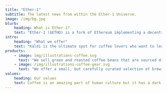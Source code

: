 ```yaml
---
title: "Ether-1"
subtitle: The latest news from within the Ether-1 Universe.
image: /img/bg.jpg
blurb:
    heading: What is Ether-1?
    text: "Ether-1 ($ETHO) is a fork of Ethereum implementing a decentralized hosting platform (ethoFS) using a community-owned node network combining blockchain indexing technology and the IPFS protocol to deliver decentralized content on-demand. EthoFS is a decentralized website hosting platform which utilizes the node network for storage and bandwidth, DDoS protection, censorship-resistance, and reliability. Community-owned nodes share in data hosting revenue generated by the network."
intro:
    heading: "What we offer"
    text: "Kaldi is the ultimate spot for coffee lovers who want to learn about their java’s origin and support the farmers that grew it. We take coffee production, roasting and brewing seriously and we’re glad to pass that knowledge to anyone."
products:
    - image: img/illustrations-coffee.svg
      text: "We sell green and roasted coffee beans that are sourced directly from independent farmers and farm cooperatives. We’re proud to offer a variety of coffee beans grown with great care for the environment and local communities. Check our post or contact us directly for current availability."
    - image: /img/illustrations-coffee-gear.svg
      text: "We offer a small, but carefully curated selection of brewing gear and tools for every taste and experience level. No matter if you roast your own beans or just bought your first french press, you’ll find a gadget to fall in love with in our shop."
values:
    heading: Our values
    text: Coffee is an amazing part of human culture but it has a dark side too – one of colonialism and mindless abuse of natural resources and human lives. We want to turn this around and return the coffee trade to the drink’s exhilarating, empowering and unifying nature.
---
```

